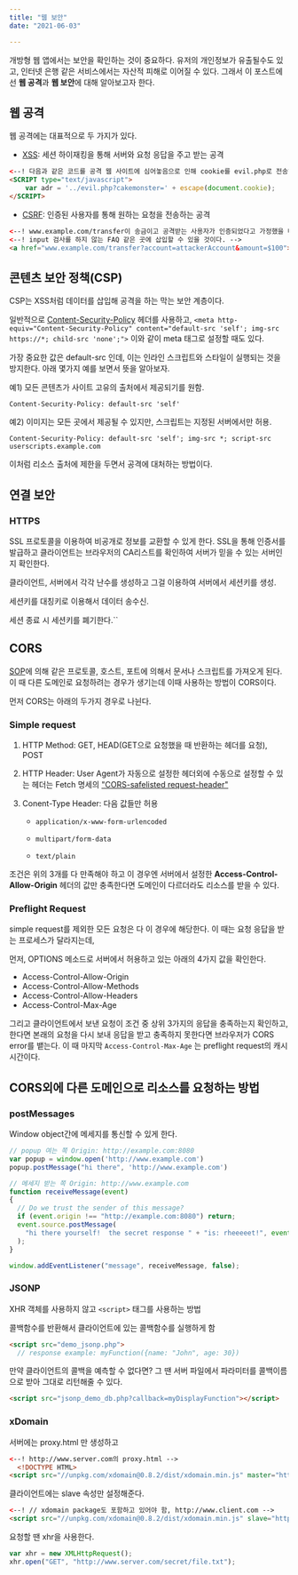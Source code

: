```yaml
---
title: "웹 보안"
date: "2021-06-03"

---
```


개방형 웹 앱에서는 보안을 확인하는 것이 중요하다. 유저의 개인정보가 유출될수도 있고, 인터넷 은행 같은 서비스에서는 자산적 피해로 이어질 수 있다. 그래서 이 포스트에선 **웹 공격**과 **웹 보안**에 대해 알아보고자 한다.

## 웹 공격

웹 공격에는 대표적으로 두 가지가 있다. 

- [XSS](https://developer.mozilla.org/en-US/docs/Glossary/Cross-site_scripting): 세션 하이재킹을 통해 서버와 요청 응답을 주고 받는 공격

```html
<--! 다음과 같은 코드를 공격 웹 사이트에 심어놓음으로 인해 cookie를 evil.php로 전송하여 탈취 -->
<SCRIPT type="text/javascript">
	var adr = '../evil.php?cakemonster=' + escape(document.cookie);
</SCRIPT>
```

- [CSRF](https://developer.mozilla.org/en-US/docs/Glossary/CSRF): 인증된 사용자를 통해 원하는 요청을 전송하는 공격

```html
<--! www.example.com/transfer이 송금이고 공격받는 사용자가 인증되었다고 가정했을 때 -->
<--! input 검사를 하지 않는 FAQ 같은 곳에 삽입할 수 있을 것이다. -->
<a href="www.example.com/transfer?account=attackerAccount&amount=$100">자세히 알아보기</a>
```



## 콘텐츠 보안 정책(CSP)

CSP는 XSS처럼 데이터를 삽입해 공격을 하는 막는 보안 계층이다.

일반적으로  [Content-Security-Policy](https://developer.mozilla.org/en-US/docs/Web/HTTP/Headers/Content-Security-Policy) 헤더를 사용하고, `<meta http-equiv="Content-Security-Policy" content="default-src 'self'; img-src https://*; child-src 'none';">` 이와 같이 meta 태그로 설정할 때도 있다.

가장 중요한 값은 default-src 인데, 이는 인라인 스크립트와 스타일이 실행되는 것을 방지한다. 아래 몇가지 예를 보면서 뜻을 알아보자.

예1) 모든 콘텐츠가 사이트 고유의 출처에서 제공되기를 원함.

```
Content-Security-Policy: default-src 'self'
```

예2) 이미지는 모든 곳에서 제공될 수 있지만, 스크립트는 지정된 서버에서만 허용.

```
Content-Security-Policy: default-src 'self'; img-src *; script-src userscripts.example.com
```

이처럼 리소스 출처에 제한을 두면서 공격에 대처하는 방법이다.

## 연결 보안

### HTTPS

SSL 프로토콜을 이용하여 비공개로 정보를 교환할 수 있게 한다. SSL을 통해 인증서를 발급하고 클라이언트는 브라우저의 CA리스트를 확인하여 서버가 믿을 수 있는 서버인지 확인한다. 

클라이언트, 서버에서 각각 난수를 생성하고 그걸 이용하여 서버에서 세션키를 생성.

세션키를 대칭키로 이용해서 데이터 송수신.

세션 종료 시 세션키를 폐기한다.``

## CORS

[SOP](https://developer.mozilla.org/en-US/docs/Web/Security/Same-origin_policy)에 의해 같은 프로토콜, 호스트, 포트에 의해서 문서나 스크립트를 가져오게 된다. 이 때 다른 도메인로 요청하려는 경우가 생기는데 이때 사용하는 방법이 CORS이다.

먼저 CORS는 아래의 두가지 경우로 나뉜다.

### Simple request

1. HTTP Method: GET, HEAD(GET으로 요청했을 때 반환하는 헤더를 요청), POST

2. HTTP Header: User Agent가 자동으로 설정한 헤더외에 수동으로 설정할 수 있는 헤더는 Fetch 명세의 ["CORS-safelisted request-header"](https://fetch.spec.whatwg.org/#cors-safelisted-request-header)

3. Conent-Type Header: 다음 값들만 허용

   - `application/x-www-form-urlencoded`

   - `multipart/form-data`
   - `text/plain`

조건은 위의 3개를 다 만족해야 하고 이 경우엔 서버에서 설정한 **Access-Control-Allow-Origin** 헤더의 값만 충족한다면 도메인이 다르더라도 리소스를 받을 수 있다.

### Preflight Request

simple request를 제외한 모든 요청은 다 이 경우에 해당한다. 이 때는 요청 응답을 받는 프로세스가 달라지는데,

먼저, OPTIONS 메소드로 서버에서 허용하고 있는 아래의 4가지 값을 확인한다.

- Access-Control-Allow-Origin
- Access-Control-Allow-Methods
- Access-Control-Allow-Headers
- Access-Control-Max-Age

그리고 클라이언트에서 보낸 요청이 조건 중 상위 3가지의 응답을 충족하는지 확인하고, 한다면 본래의 요청을 다시 보내 응답을 받고 충족하지 못한다면 브라우저가 CORS error를 뱉는다. 이 때 마지막 `Access-Control-Max-Age` 는 preflight request의 캐시 시간이다.

## CORS외에 다른 도메인으로 리소스를 요청하는 방법

### postMessages

Window object간에 메세지를 통신할 수 있게 한다.

```javascript
// popup 여는 쪽 Origin: http://example.com:8080
var popup = window.open('http://www.example.com')
popup.postMessage("hi there", 'http://www.example.com')
```

```javascript
// 메세지 받는 쪽 Origin: http://www.example.com
function receiveMessage(event)
{
  // Do we trust the sender of this message?
  if (event.origin !== "http://example.com:8080") return;
  event.source.postMessage(
    "hi there yourself!  the secret response " + "is: rheeeeet!", event.origin
  );               
}

window.addEventListener("message", receiveMessage, false);
```

### JSONP

XHR 객체를 사용하지 않고 `<script>` 태그를 사용하는 방법

콜백함수를 반환해서 클라이언트에 있는 콜백함수를 실행하게 함

```html
<script src="demo_jsonp.php">
  // response example: myFunction({name: "John", age: 30})
```

만약 클라이언트의 콜백을 예측할 수 없다면? 그 땐 서버 파일에서 파라미터를 콜백이름으로 받아 그대로 리턴해줄 수 있다.

```html
<script src="jsonp_demo_db.php?callback=myDisplayFunction"></script>
```

### xDomain

서버에는 proxy.html 만 생성하고 

```html
<--! http://www.server.com의 proxy.html -->
  <!DOCTYPE HTML>
<script src="//unpkg.com/xdomain@0.8.2/dist/xdomain.min.js" master="http://www.client.com"></script>

```

클라이언트에는 slave 속성만 설정해준다.

```html
<--! // xdomain package도 포함하고 있어야 함, http://www.client.com -->
<script src="//unpkg.com/xdomain@0.8.2/dist/xdomain.min.js" slave="http://www.server.com/proxy.html"></script>
```

요청할 땐 xhr을 사용한다.

```javascript
var xhr = new XMLHttpRequest();
xhr.open("GET", "http://www.server.com/secret/file.txt");
```